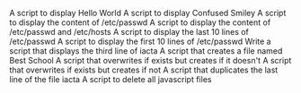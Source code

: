 A script to display Hello World
A script to display Confused Smiley
A script to display the content of /etc/passwd
A script to display the content of /etc/passwd and /etc/hosts
A script to display the last 10 lines of /etc/passwd
A script to display the first 10 lines of /etc/passwd
Write a script that displays the third line of iacta
A script that creates a file named Best School
A script that overwrites if exists but creates if it doesn't
A script that overwrites if exists but creates if not
A script that duplicates the last line of the file iacta
A script to delete all javascript files
